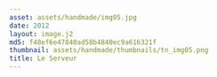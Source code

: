```yaml
---
asset: assets/handmade/img05.jpg
date: 2012
layout: image.j2
md5: f48ef6e47840ad58b4840ec9a616321f
thumbnail: assets/handmade/thumbnails/tn_img05.png
title: Le Serveur
---
```


